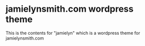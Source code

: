# jamielynsmith.com wordpress theme

This is the contents for "jamielyn" which is a wordpress theme for jamielynsmith.com